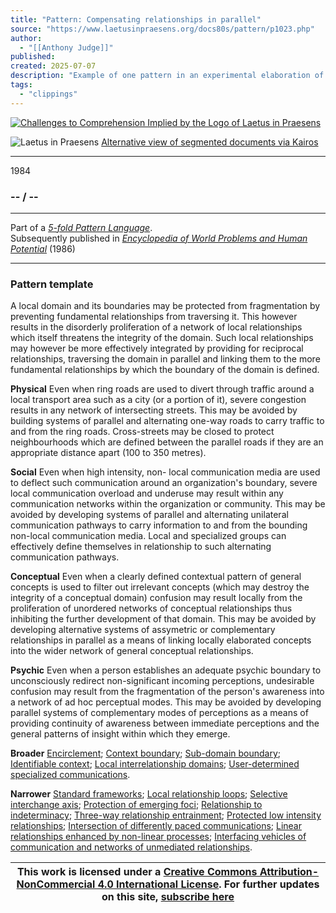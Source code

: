 ```yaml
---
title: "Pattern: Compensating relationships in parallel"
source: "https://www.laetusinpraesens.org/docs80s/pattern/p1023.php"
author:
  - "[[Anthony Judge]]"
published:
created: 2025-07-07
description: "Example of one pattern in an experimental elaboration of a 5-fold pattern language. This explores the parallel between patterns at the physical level, the social level, the conceptual level, and the psychic level in the light of an underlying template based on the insights of Christopher Alexander"
tags:
  - "clippings"
---
```

[![Challenges to Comprehension Implied by the Logo
of Laetus in Praesens](https://www.laetusinpraesens.org/common/images/achngcol.jpg "Challenges to Comprehension Implied by the Logo
of Laetus in Praesens")](https://www.laetusinpraesens.org/context/logo_laetus.php)

![Laetus in Praesens](https://www.laetusinpraesens.org/common/images/laetus_title2.png) [Alternative view of segmented documents via Kairos](https://kairos.laetusinpraesens.org/p1023_8_pat_h_1)

---

1984

### \-- / --

---

Part of a *[5-fold Pattern Language](https://www.laetusinpraesens.org/docs80s/84patlan.php)*.  
Subsequently published in *[Encyclopedia of World Problems and Human Potential](https://www.un-intelligible.org/projects/homeency.php)* (1986)

---

### Pattern template

A local domain and its boundaries may be protected from fragmentation by preventing fundamental relationships from traversing it. This however results in the disorderly proliferation of a network of local relationships which itself threatens the integrity of the domain. Such local relationships may however be more effectively integrated by providing for reciprocal relationships, traversing the domain in parallel and linking them to the more fundamental relationships by which the boundary of the domain is defined.

**Physical** Even when ring roads are used to divert through traffic around a local transport area such as a city (or a portion of it), severe congestion results in any network of intersecting streets. This may be avoided by building systems of parallel and alternating one-way roads to carry traffic to and from the ring roads. Cross-streets may be closed to protect neighbourhoods which are defined between the parallel roads if they are an appropriate distance apart (100 to 350 metres).

**Social** Even when high intensity, non- local communication media are used to deflect such communication around an organization's boundary, severe local communication overload and underuse may result within any communication networks within the organization or community. This may be avoided by developing systems of parallel and alternating unilateral communication pathways to carry information to and from the bounding non-local communication media. Local and specialized groups can effectively define themselves in relationship to such alternating communication pathways.

**Conceptual** Even when a clearly defined contextual pattern of general concepts is used to filter out irrelevant concepts (which may destroy the integrity of a conceptual domain) confusion may result locally from the proliferation of unordered networks of conceptual relationships thus inhibiting the further development of that domain. This may be avoided by developing alternative systems of assymetric or complementary relationships in parallel as a means of linking locally elaborated concepts into the wider network of general conceptual relationships.

**Psychic** Even when a person establishes an adequate psychic boundary to unconsciously redirect non-significant incoming perceptions, undesirable confusion may result from the fragmentation of the person's awareness into a network of ad hoc perceptual modes. This may be avoided by developing parallel systems of complementary modes of perceptions as a means of providing continuity of awareness between immediate perceptions and the general patterns of insight within which they emerge.

**Broader** [Encirclement](https://www.laetusinpraesens.org/docs80s/pattern/p1017.php); [Context boundary](https://www.laetusinpraesens.org/docs80s/pattern/p1015.php); [Sub-domain boundary](https://www.laetusinpraesens.org/docs80s/pattern/p1013.php); [Identifiable context](https://www.laetusinpraesens.org/docs80s/pattern/p1014.php); [Local interrelationship domains](https://www.laetusinpraesens.org/docs80s/pattern/p1011.php); [User-determined specialized communications](https://www.laetusinpraesens.org/docs80s/pattern/p1020.php).

**Narrower** [Standard frameworks](https://www.laetusinpraesens.org/docs80s/pattern/p1038.php); [Local relationship loops](https://www.laetusinpraesens.org/docs80s/pattern/p1049.php); [Selective interchange axis](https://www.laetusinpraesens.org/docs80s/pattern/p1032.php); [Protection of emerging foci](https://www.laetusinpraesens.org/docs80s/pattern/p1057.php); [Relationship to indeterminacy](https://www.laetusinpraesens.org/docs80s/pattern/p1025.php); [Three-way relationship entrainment](https://www.laetusinpraesens.org/docs80s/pattern/p1050.php); [Protected low intensity relationships](https://www.laetusinpraesens.org/docs80s/pattern/p1055.php); [Intersection of differently paced communications](https://www.laetusinpraesens.org/docs80s/pattern/p1054.php); [Linear relationships enhanced by non-linear processes](https://www.laetusinpraesens.org/docs80s/pattern/p1051.php); [Interfacing vehicles of communication and networks of unmediated relationships](https://www.laetusinpraesens.org/docs80s/pattern/p1052.php).

| This work is licensed under a [Creative Commons Attribution-NonCommercial 4.0 International License](http://creativecommons.org/licenses/by-nc/4.0/).  For further updates on this site, [subscribe here](https://laetusinpraesens.us19.list-manage.com/subscribe/post?u=1b1bc3aae057999099ff24455&id=4c64c53b45) |
| --- |